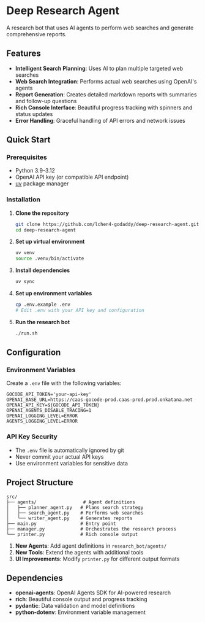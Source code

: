 # Deep Research Agent

A research bot that uses AI agents to perform web searches and generate comprehensive reports.

## Features

- **Intelligent Search Planning**: Uses AI to plan multiple targeted web searches
- **Web Search Integration**: Performs actual web searches using OpenAI's agents
- **Report Generation**: Creates detailed markdown reports with summaries and follow-up questions
- **Rich Console Interface**: Beautiful progress tracking with spinners and status updates
- **Error Handling**: Graceful handling of API errors and network issues

## Quick Start

### Prerequisites

- Python 3.9-3.12
- OpenAI API key (or compatible API endpoint)
- [uv](https://docs.astral.sh/uv/) package manager

### Installation

1. **Clone the repository**
   ```bash
   git clone https://github.com/lchen4-godaddy/deep-research-agent.git
   cd deep-research-agent
   ```
2. **Set up virtual environment**
   ```bash
   uv venv
   source .venv/bin/activate
   ```

2. **Install dependencies**
   ```bash
   uv sync
   ```

3. **Set up environment variables**
   ```bash
   cp .env.example .env
   # Edit .env with your API key and configuration
   ```

4. **Run the research bot**
   ```bash
   ./run.sh
   ```

## Configuration

### Environment Variables

Create a `.env` file with the following variables:

```env
GOCODE_API_TOKEN='your-api-key'
OPENAI_BASE_URL=https://caas-gocode-prod.caas-prod.prod.onkatana.net
OPENAI_API_KEY=${GOCODE_API_TOKEN}
OPENAI_AGENTS_DISABLE_TRACING=1
OPENAI_LOGGING_LEVEL=ERROR
AGENTS_LOGGING_LEVEL=ERROR
```

### API Key Security

- The `.env` file is automatically ignored by git
- Never commit your actual API keys
- Use environment variables for sensitive data

## Project Structure

```
src/
├── agents/                 # Agent definitions
│   ├── planner_agent.py   # Plans search strategy
│   ├── search_agent.py    # Performs web searches
│   └── writer_agent.py    # Generates reports
├── main.py                # Entry point
├── manager.py             # Orchestrates the research process
└── printer.py             # Rich console output
```

1. **New Agents**: Add agent definitions in `research_bot/agents/`
2. **New Tools**: Extend the agents with additional tools
3. **UI Improvements**: Modify `printer.py` for different output formats

## Dependencies

- **openai-agents**: OpenAI Agents SDK for AI-powered research
- **rich**: Beautiful console output and progress tracking
- **pydantic**: Data validation and model definitions
- **python-dotenv**: Environment variable management